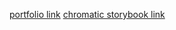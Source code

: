 [portfolio link](https://lega-portfolio.vercel.app/)
[chromatic storybook link](https://main--65f1cf3d6f9c7814a1377593.chromatic.com/)
